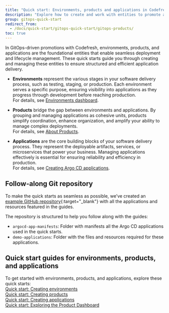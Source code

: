 ```yaml
---
title: "Quick start: Environments, products and applications in Codefresh GitOps"
description: "Explore how to create and work with entities to promote and deploy applications"
group: gitops-quick-start
redirect_from:
  - /docs/quick-start/gitops-quick-start/gitops-products/
toc: true
---
```



In GitOps-driven promotions with Codefresh, environments, products, and applications are the foundational entities that enable seamless deployment and lifecycle management. These quick starts guide you through creating and managing these entities to ensure structured and efficient application delivery.

* **Environments** represent the various stages in your software delivery process, such as testing, staging, or production. Each environment serves a specific purpose, ensuring visibility into applications as they progress through development before reaching production.  
For details, see [Environments dashboard]({{site.baseurl}}/docs/dashboards/gitops-environments/).

* **Products** bridge the gap between environments and applications. By grouping and managing applications as cohesive units, products simplify coordination, enhance organization, and amplify your ability to manage complex deployments.  
For details, see [About Products]({{site.baseurl}}/docs/products/about-products/).

* **Applications** are the core building blocks of your software delivery process. They represent the deployable artifacts, services, or microservices that power your business. Managing applications effectively is essential for ensuring reliability and efficiency in production.  
For details, see [Creating Argo CD applications]({{site.baseurl}}/docs/deployments/gitops/create-application/).

## Follow-along Git repository
To make the quick starts as seamless as possible, we’ve created an [example GitHub repository](https://github.com/codefresh-sandbox/codefresh-quickstart-demo/tree/main/argocd-app-manifests){:target="\_blank"} with all the applications and resources featured in the guides. 

The repository is structured to help you follow along with the guides:
* `argocd-app-manifests`: Folder with manifests all the Argo CD applications used in the quick starts.
* `demo-applications`: Folder with the files and resources required for these applications.

## Quick start guides for environments, products, and applications

To get started with environments, products, and applications, explore these quick starts:  
[Quick start: Creating environments]({{site.baseurl}}/docs/gitops-quick-start/quick-start-gitops-environments/)  
[Quick start: Creating products]({{site.baseurl}}/docs/gitops-quick-start/quick-start-product-create/)  
[Quick start: Creating applications]({{site.baseurl}}/docs/gitops-quick-start/create-app-ui/)  
[Quick start: Exploring the Product Dashboard]({{site.baseurl}}/docs/gitops-quick-start/quick-start-product-dashboard/)  



















